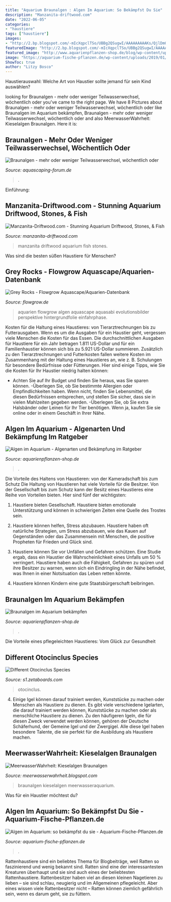 ```yaml
---
title: "Aquarium Braunalgen : Algen Im Aquarium: So Bekämpfst Du Sie"
description: "Manzanita-driftwood.com"
date: "2022-06-05"
categories:
- "haustiere"
tags: ["haustiere"]
images:
- "http://2.bp.blogspot.com/-mIcXqpclTSo/UBBg2QSugwI/AAAAAAAAAKs/QjlDmORlTak/w1200-h630-p-k-no-nu/SAM_7265+Xenia+mit+Braunalgen+Meerwasseraquarium+Bottrop+(23.07.2012).jpg"
featuredImage: "http://2.bp.blogspot.com/-mIcXqpclTSo/UBBg2QSugwI/AAAAAAAAAKs/QjlDmORlTak/w1200-h630-p-k-no-nu/SAM_7265+Xenia+mit+Braunalgen+Meerwasseraquarium+Bottrop+(23.07.2012).jpg"
featured_image: "http://www.aquarienpflanzen-shop.de/blog/wp-content/uploads/2017/03/pinselalgen.jpg"
image: "https://aquarium-fische-pflanzen.de/wp-content/uploads/2019/01/braunalge-kieselalge-im-aquarium.jpg"
ShowToc: true
author: "Litzy Bosco"
---
```



Haustierauswahl: Welche Art von Haustier sollte jemand für sein Kind auswählen?

	

		
looking for Braunalgen - mehr oder weniger Teilwasserwechsel, wöchentlich oder you've came to the right page. We have 8 Pictures about Braunalgen - mehr oder weniger Teilwasserwechsel, wöchentlich oder like Braunalgen im Aquarium bekämpfen, Braunalgen - mehr oder weniger Teilwasserwechsel, wöchentlich oder and also MeerwasserWahrheit: Kieselalgen Braunalgen. Here it is:
		
    
## Braunalgen - Mehr Oder Weniger Teilwasserwechsel, Wöchentlich Oder

<img loading=lazy src="https://www.aquascaping-forum.de/index.php?page=Attachment&amp;attachmentID=17352" onerror="this.onerror=null;this.src='https://tse4.mm.bing.net/th?id=OIP.GmS7X7rBWp2GIIL3hssniQHaJ4&amp;pid=15.1';" alt="Braunalgen - mehr oder weniger Teilwasserwechsel, wöchentlich oder">

_Source: aquascaping-forum.de_

>. 

	

Einführung:

    
## Manzanita-Driftwood.com - Stunning Aquarium Driftwood, Stones, &amp; Fish

<img loading=lazy src="https://cdn11.bigcommerce.com/s-oue5ssemhp/images/stencil/1280w/carousel/19/13528663_540483266137468_7773712518566075390_n.jpg" onerror="this.onerror=null;this.src='https://tse3.mm.bing.net/th?id=OIP.RarMe_24aZ4XjOBaTFhGxwHaEK&amp;pid=15.1';" alt="Manzanita-Driftwood.com - Stunning Aquarium Driftwood, Stones, &amp; Fish">

_Source: manzanita-driftwood.com_

>manzanita driftwood aquarium fish stones. 

	

Was sind die besten süßen Haustiere für Menschen?

    
## Grey Rocks - Flowgrow Aquascape/Aquarien-Datenbank

<img loading=lazy src="https://www.flowgrow.de/db/images/aquarien/detail/grey-rocks-515076ec3447e.jpg" onerror="this.onerror=null;this.src='https://tse3.mm.bing.net/th?id=OIP.4485oxvOhnfUrbGYUacAmwHaCx&amp;pid=15.1';" alt="Grey Rocks - Flowgrow Aquascape/Aquarien-Datenbank">

_Source: flowgrow.de_

>aquarien flowgrow algen aquascape aquasabi evolutionsbilder perspektive hintergrundfolie einfahrphase. 

	

Kosten für die Haltung eines Haustieres: von Tierarztrechnungen bis zu Futterausgaben.
Wenn es um die Ausgaben für ein Haustier geht, vergessen viele Menschen die Kosten für das Essen. Die durchschnittlichen Ausgaben für Haustiere für ein Jahr betragen 1.811 US-Dollar und für ein Familienhaustier können sich bis zu 5.921 US-Dollar summieren. Zusätzlich zu den Tierarztrechnungen und Futterkosten fallen weitere Kosten im Zusammenhang mit der Haltung eines Haustieres an, wie z. B. Schulungen für besondere Bedürfnisse oder Fütterungen. Hier sind einige Tipps, wie Sie die Kosten für Ihr Haustier niedrig halten können:
- Achten Sie auf Ihr Budget und finden Sie heraus, was Sie sparen können.
-Überlegen Sie, ob Sie bestimmte Allergien oder Empfindlichkeiten haben. Wenn nicht, finden Sie Lebensmittel, die diesen Bedürfnissen entsprechen, und stellen Sie sicher, dass sie in vielen Mahlzeiten gegeben werden.
-Überlegen Sie, ob Sie extra Halsbänder oder Leinen für Ihr Tier benötigen. Wenn ja, kaufen Sie sie online oder in einem Geschäft in Ihrer Nähe.

    
## Algen Im Aquarium - Algenarten Und Bekämpfung Im Ratgeber

<img loading=lazy src="http://www.aquarienpflanzen-shop.de/blog/wp-content/uploads/2017/03/pinselalgen.jpg" onerror="this.onerror=null;this.src='https://tse4.mm.bing.net/th?id=OIP.F7V0JJyOzyGpDblRLOA14AHaHa&amp;pid=15.1';" alt="Algen im Aquarium - Algenarten und Bekämpfung im Ratgeber">

_Source: aquarienpflanzen-shop.de_

>. 

	

Die Vorteile des Haltens von Haustieren: von der Kameradschaft bis zum Schutz
Die Haltung von Haustieren hat viele Vorteile für die Besitzer. Von der Gesellschaft bis zum Schutz kann der Besitz eines Haustieres eine Reihe von Vorteilen bieten. Hier sind fünf der wichtigsten:
1. Haustiere bieten Gesellschaft. Haustiere bieten emotionale Unterstützung und können in schwierigen Zeiten eine Quelle des Trostes sein.

2. Haustiere können helfen, Stress abzubauen. Haustiere haben oft natürliche Strategien, um Stress abzubauen, wie das Kauen auf Gegenständen oder das Zusammensein mit Menschen, die positive Propheten für Frieden und Glück sind.

3. Haustiere können Sie vor Unfällen und Gefahren schützen. Eine Studie ergab, dass ein Haustier die Wahrscheinlichkeit eines Unfalls um 50 % verringert. Haustiere haben auch die Fähigkeit, Gefahren zu spüren und ihre Besitzer zu warnen, wenn sich ein Eindringling in der Nähe befindet, was Ihnen in einer Notsituation das Leben retten könnte.

4. Haustiere können Kindern eine gute Staatsbürgerschaft beibringen.

    
## Braunalgen Im Aquarium Bekämpfen

<img loading=lazy src="https://www.aquarienpflanzen-shop.de/blog/wp-content/uploads/2017/06/Braunalgen-850x550.jpg" onerror="this.onerror=null;this.src='https://tse2.mm.bing.net/th?id=OIP.FgkA-aRn61SiwP5PPXvz_gHaEy&amp;pid=15.1';" alt="Braunalgen im Aquarium bekämpfen">

_Source: aquarienpflanzen-shop.de_

>. 

	

Die Vorteile eines pflegeleichten Haustieres: Vom Glück zur Gesundheit

    
## Different Otocinclus Species

<img loading=lazy src="http://www.israquarium.co.il/FishPhoto/Otocinclus hasemani.jpg" onerror="this.onerror=null;this.src='https://tse1.mm.bing.net/th?id=OIP.Ku17P_xK6ZkNfXrYwMKy3wAAAA&amp;pid=15.1';" alt="Different Otocinclus Species">

_Source: s1.zetaboards.com_

>otocinclus. 

	

4. Einige Igel können darauf trainiert werden, Kunststücke zu machen oder Menschen als Haustiere zu dienen.
Es gibt viele verschiedene Igelarten, die darauf trainiert werden können, Kunststücke zu machen oder als menschliche Haustiere zu dienen. Zu den häufigeren Igeln, die für diesen Zweck verwendet werden können, gehören der Deutsche Schäferhund, der Gemeine Igel und der Zwergigel. Alle diese Igel haben besondere Talente, die sie perfekt für die Ausbildung als Haustiere machen.

    
## MeerwasserWahrheit: Kieselalgen Braunalgen

<img loading=lazy src="http://2.bp.blogspot.com/-mIcXqpclTSo/UBBg2QSugwI/AAAAAAAAAKs/QjlDmORlTak/w1200-h630-p-k-no-nu/SAM_7265+Xenia+mit+Braunalgen+Meerwasseraquarium+Bottrop+(23.07.2012).jpg" onerror="this.onerror=null;this.src='https://tse4.mm.bing.net/th?id=OIP.Bm-b7Bv43M9l7uC0zyTNiwEsCd&amp;pid=15.1';" alt="MeerwasserWahrheit: Kieselalgen Braunalgen">

_Source: meerwasserwahrheit.blogspot.com_

>braunalgen kieselalgen meerwasseraquarium. 

	

Was für ein Haustier möchtest du?

    
## Algen Im Aquarium: So Bekämpfst Du Sie - Aquarium-Fische-Pflanzen.de

<img loading=lazy src="https://aquarium-fische-pflanzen.de/wp-content/uploads/2019/01/braunalge-kieselalge-im-aquarium.jpg" onerror="this.onerror=null;this.src='https://tse1.mm.bing.net/th?id=OIP.7xLMDx07a96TdqXjCVNRKAHaEy&amp;pid=15.1';" alt="Algen im Aquarium: so bekämpfst du sie - Aquarium-Fische-Pflanzen.de">

_Source: aquarium-fische-pflanzen.de_

>. 

	

Rattenhaustiere sind ein beliebtes Thema für Blogbeiträge, weil Ratten so faszinierend und wenig bekannt sind.
Ratten sind eine der interessantesten Kreaturen überhaupt und sie sind auch eines der beliebtesten Rattenhaustiere. Rattenbesitzer haben viel an diesen kleinen Nagetieren zu lieben – sie sind schlau, neugierig und im Allgemeinen pflegeleicht. Aber eines wissen viele Rattenbesitzer nicht – Ratten können ziemlich gefährlich sein, wenn es darum geht, sie zu füttern.

